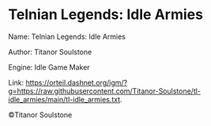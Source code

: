 # Telnian Legends: Idle Armies

Name: Telnian Legends: Idle Armies

Author: Titanor Soulstone

Engine: Idle Game Maker

Link: <https://orteil.dashnet.org/igm/?g=https://raw.githubusercontent.com/Titanor-Soulstone/tl-idle_armies/main/tl-idle_armies.txt>.

&copy;Titanor Soulstone
